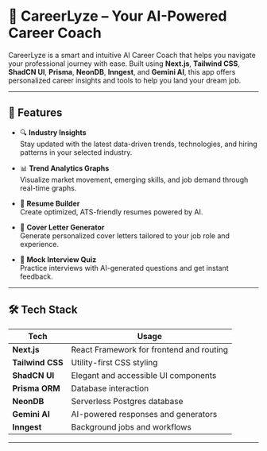 # 🧠 CareerLyze – Your AI-Powered Career Coach

CareerLyze is a smart and intuitive AI Career Coach that helps you navigate your professional journey with ease. Built using **Next.js**, **Tailwind CSS**, **ShadCN UI**, **Prisma**, **NeonDB**, **Inngest**, and **Gemini AI**, this app offers personalized career insights and tools to help you land your dream job.

---

## 🚀 Features

- 🔍 **Industry Insights**  
  Stay updated with the latest data-driven trends, technologies, and hiring patterns in your selected industry.

- 📊 **Trend Analytics Graphs**  
  Visualize market movement, emerging skills, and job demand through real-time graphs.

- 📄 **Resume Builder**  
  Create optimized, ATS-friendly resumes powered by AI.

- 📨 **Cover Letter Generator**  
  Generate personalized cover letters tailored to your job role and experience.

- 🎤 **Mock Interview Quiz**  
  Practice interviews with AI-generated questions and get instant feedback.

---

## 🛠️ Tech Stack

| Tech         | Usage                         |
|--------------|-------------------------------|
| **Next.js**  | React Framework for frontend and routing |
| **Tailwind CSS** | Utility-first CSS styling |
| **ShadCN UI** | Elegant and accessible UI components |
| **Prisma ORM** | Database interaction |
| **NeonDB**   | Serverless Postgres database |
| **Gemini AI** | AI-powered responses and generators |
| **Inngest**  | Background jobs and workflows |

---

